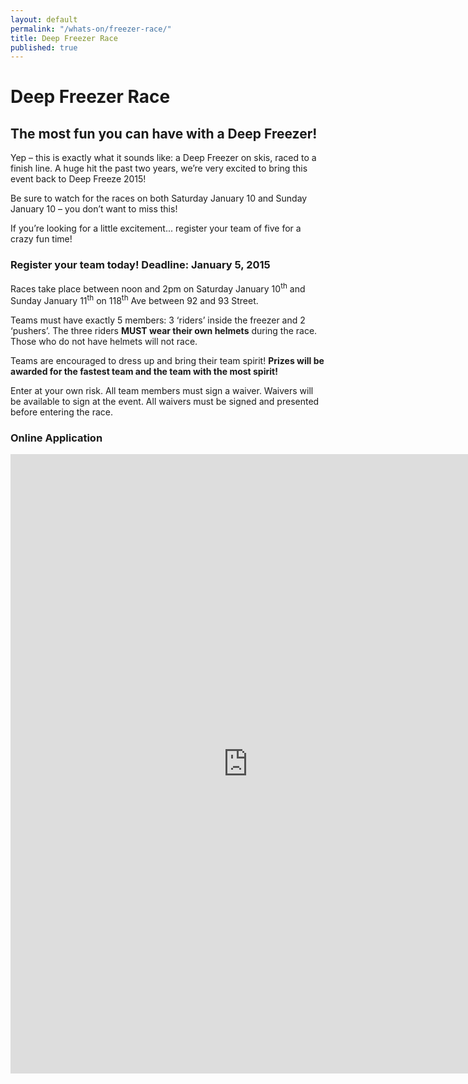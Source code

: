 ```yaml
---
layout: default
permalink: "/whats-on/freezer-race/"
title: Deep Freezer Race
published: true
---
```


# Deep Freezer Race

## The most fun you can have with a Deep Freezer!

Yep – this is exactly what it sounds like: a Deep Freezer on skis, raced to a finish line. A huge hit the past two years, we’re very excited to bring this event back to Deep Freeze 2015!

Be sure to watch for the races on both Saturday January 10 and Sunday January 10 – you don’t want to miss this!

If you’re looking for a little excitement... register your team of five for a crazy fun time!

### Register your team today! Deadline: January 5, 2015
Races take place between noon and 2pm on Saturday January 10<sup>th</sup> and Sunday January 11<sup>th</sup> on 118<sup>th</sup> Ave between 92 and 93 Street.

Teams must have exactly 5 members: 3 ‘riders’ inside the freezer and 2 ‘pushers’. The three riders **MUST wear their own helmets** during the race. Those who do not have helmets will not race.

Teams are encouraged to dress up and bring their team spirit! **Prizes will be awarded for the fastest team and the team with the most spirit!**

Enter at your own risk. All team members must sign a waiver. Waivers will be available to sign at the event. All waivers must be signed and presented before entering the race.

<!--To enter, fill out the form below or download the [PDF application](https://www.dropbox.com/s/1b8918smid7wtur/2013-deepfreeze-race-application.pdf) and send it to **9351 118 Ave, Edmonton, AB T5G 0N3**. Deadline January 5, 2015. -->

### Online Application

<iframe width="760" height="991" frameborder="0" marginheight="0" marginwidth="0" src="https://docs.google.com/spreadsheet/embeddedform?formkey=dGYwMC1QMkk5YkM1N3R0blV5MUgxd1E6MQ"></iframe>